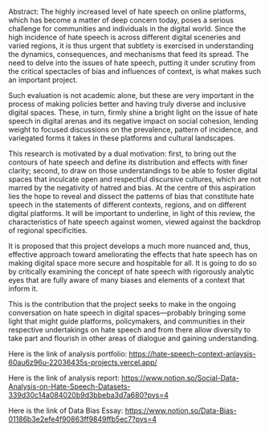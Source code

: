 Abstract: The highly increased level of hate speech on online platforms, which has become a matter of deep concern today, poses a serious challenge for communities and individuals in the digital world. Since the high incidence of hate speech is across different digital sceneries and varied regions, it is thus urgent that subtlety is exercised in understanding the dynamics, consequences, and mechanisms that feed its spread. The need to delve into the issues of hate speech, putting it under scrutiny from the critical spectacles of bias and influences of context, is what makes such an important project.

Such evaluation is not academic alone, but these are very important in the process of making policies better and having truly diverse and inclusive digital spaces. These, in turn, firmly shine a bright light on the issue of hate speech in digital arenas and its negative impact on social cohesion, lending weight to focused discussions on the prevalence, pattern of incidence, and variegated forms it takes in these platforms and cultural landscapes.

This research is motivated by a dual motivation: first, to bring out the contours of hate speech and define its distribution and effects with finer clarity; second, to draw on those understandings to be able to foster digital spaces that inculcate open and respectful discursive cultures, which are not marred by the negativity of hatred and bias. At the centre of this aspiration lies the hope to reveal and dissect the patterns of bias that constitute hate speech in the statements of different contexts, regions, and on different digital platforms. It will be important to underline, in light of this review, the characteristics of hate speech against women, viewed against the backdrop of regional specificities.

It is proposed that this project develops a much more nuanced and, thus, effective approach toward ameliorating the effects that hate speech has on making digital space more secure and hospitable for all. It is going to do so by critically examining the concept of hate speech with rigorously analytic eyes that are fully aware of many biases and elements of a context that inform it.

This is the contribution that the project seeks to make in the ongoing conversation on hate speech in digital spaces—probably bringing some light that might guide platforms, policymakers, and communities in their respective undertakings on hate speech and from there allow diversity to take part and flourish in other areas of dialogue and gaining understanding.

Here is the link of analysis portfolio: https://hate-speech-context-anlaysis-60au6z96u-22036435s-projects.vercel.app/

Here is the link of analysis report: https://www.notion.so/Social-Data-Analysis-on-Hate-Speech-Datasets-339d30c14a084020b9d3bbeba3d7a680?pvs=4

Here is the link of Data Bias Essay: https://www.notion.so/Data-Bias-01186b3e2efe4f90863ff9849ffb5ec7?pvs=4
